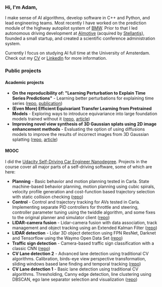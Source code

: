 ### Hi, I'm Adam,

I make sense of AI algorithms, develop software in C++ and Python, and lead engineering teams. Most recently I have worked on the prediction module of the highway autopilot system of [BMW](https://www.bmwgroup.com/en/innovation/automated-driving.html). Prior to that I led autonomous driving development at [AImotive](https://aimotive.com/) (acquired by [Stellantis](https://www.stellantis.com/en)), founded a small startup, and created a scientific conference administration system.

Currently I focus on studying AI full time at the University of Amsterdam. Check out my [CV](https://drive.google.com/file/d/1tvIknpUDykpwrTblMxDeawGgSM3IJsZP/view?usp=sharing) or [LinkedIn](https://www.linkedin.com/in/adamdivak/) for more information.

### Public projects

#### Academic projects
- **On the reproducibility of: "Learning Perturbation to Explain Time Series Predictions"** - Learning better perturbations for explaining time series ([repo](https://github.com/adamdivak/time_interpret/tree/main), [publication](https://openreview.net/forum?id=nPZgtpfgIx))
- **(Even More) Efficient Equivariant Transfer Learning from Pretrained Models** - Exploring ways to introduce equivariance into large foundation models trained without it ([repo](https://github.com/adamdivak/equivariant_transfer_learning), [article](https://github.com/adamdivak/equivariant_transfer_learning/blob/main/Blogpost.md))
- **Improving novel view synthesis of 3D Gaussian splats using 2D image enhancement methods** - Evaluating the option of using diffusions models to improve the results of incorrect images from 3D Gaussian splatting ([repo](https://github.com/adamdivak/diffusion_augmented_pixelsplat/blob/main/README.md), [article](https://github.com/adamdivak/diffusion_augmented_pixelsplat/blob/main/CV2_Diffusion3DGS_Bant_Divak_Eppink_Feng_Hutter.pdf))

#### MOOC
I did the [Udacity Self-Driving Car Engineer Nanodegree](https://www.udacity.com/course/self-driving-car-engineer-nanodegree--nd0013). Projects in the course cover all major parts of a self-driving software, some of which are here:

- **Planning** - Basic behavior and motion planning tested in Carla. State machine-based behavior planning, motion planning using cubic spirals, velocity profile generation and cost-function based trajectory selection with static collision checking ([repo](https://github.com/yosuah/udacity_sd_planning))
- **Control** - Control and trajectory tracking for AVs tested in Carla. Implementing separate PID controllers for throttle and steering, controller parameter tuning using the twiddle algorithm, and some fixes to the original planner and simulator client ([repo](https://github.com/yosuah/udacity_sd_control))
- **LIDAR-camera fusion** - Lidar-camera fusion with data association, track management and object tracking using an Extended Kalman Filter ([repo](https://github.com/yosuah/udacity_sd_lidar_fusion))
- **LIDAR detection** - Lidar 3D object detection using FPN ResNet, Darknet and Tensorflow using the Waymo Open Data Set ([repo](https://github.com/yosuah/udacity_sd_lidar_fusion))
- **Traffic sign detection** - Camera-based traffic sign classification with a classic CNN ([repo](https://github.com/yosuah/udacity_sd_traffic_sign_classification))
- **CV Lane detection 2** - Advanced lane detection using traditional CV algorithms. Calibration, birds-eye view perspective transformation, sliding windows based lane finding and temporal tracking ([repo](https://github.com/yosuah/udacity_sd_advanced_lanes_cv))
- **CV Lane detection 1** - Basic lane detection using traditional CV algorithms. Thresholding, Canny edge detection, line clustering using DBSCAN, ego lane separator selection and visualization ([repo](https://github.com/yosuah/udacity_sd_basic_lanes_cv))
